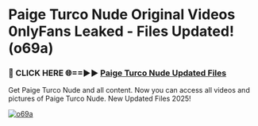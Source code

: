 # Paige Turco Nude Original Videos 0nlyFans Leaked - Files Updated! (o69a)

<h3>🔴 CLICK HERE 🌐==►► <a href="https://tinyurl.com/4mcuefdz" rel="nofollow">Paige Turco Nude Updated Files</a></h3>

Get Paige Turco Nude and all content. Now you can access all videos and pictures of Paige Turco Nude. New Updated Files 2025!

[![o69a](https://i.imgur.com/StAQSOY.gif)](https://tinyurl.com/4mcuefdz)
